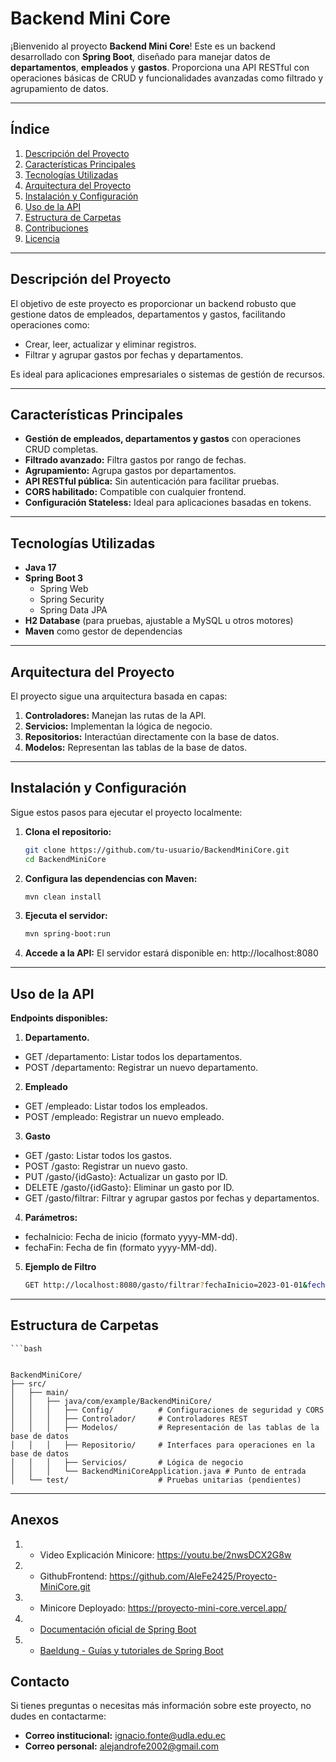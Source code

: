 # **Backend Mini Core**

¡Bienvenido al proyecto **Backend Mini Core**! Este es un backend desarrollado con **Spring Boot**, diseñado para manejar datos de **departamentos**, **empleados** y **gastos**. Proporciona una API RESTful con operaciones básicas de CRUD y funcionalidades avanzadas como filtrado y agrupamiento de datos.

---

## **Índice**
1. [Descripción del Proyecto](#descripción-del-proyecto)
2. [Características Principales](#características-principales)
3. [Tecnologías Utilizadas](#tecnologías-utilizadas)
4. [Arquitectura del Proyecto](#arquitectura-del-proyecto)
5. [Instalación y Configuración](#instalación-y-configuración)
6. [Uso de la API](#uso-de-la-api)
7. [Estructura de Carpetas](#estructura-de-carpetas)
8. [Contribuciones](#contribuciones)
9. [Licencia](#licencia)

---

## **Descripción del Proyecto**
El objetivo de este proyecto es proporcionar un backend robusto que gestione datos de empleados, departamentos y gastos, facilitando operaciones como:
- Crear, leer, actualizar y eliminar registros.
- Filtrar y agrupar gastos por fechas y departamentos.

Es ideal para aplicaciones empresariales o sistemas de gestión de recursos.

---

## **Características Principales**
- **Gestión de empleados, departamentos y gastos** con operaciones CRUD completas.
- **Filtrado avanzado:** Filtra gastos por rango de fechas.
- **Agrupamiento:** Agrupa gastos por departamentos.
- **API RESTful pública:** Sin autenticación para facilitar pruebas.
- **CORS habilitado:** Compatible con cualquier frontend.
- **Configuración Stateless:** Ideal para aplicaciones basadas en tokens.

---

## **Tecnologías Utilizadas**
- **Java 17**
- **Spring Boot 3**
  - Spring Web
  - Spring Security
  - Spring Data JPA
- **H2 Database** (para pruebas, ajustable a MySQL u otros motores)
- **Maven** como gestor de dependencias

---

## **Arquitectura del Proyecto**
El proyecto sigue una arquitectura basada en capas:
1. **Controladores:** Manejan las rutas de la API.
2. **Servicios:** Implementan la lógica de negocio.
3. **Repositorios:** Interactúan directamente con la base de datos.
4. **Modelos:** Representan las tablas de la base de datos.

---

## **Instalación y Configuración**

Sigue estos pasos para ejecutar el proyecto localmente:

1. **Clona el repositorio:**
   ```bash
   git clone https://github.com/tu-usuario/BackendMiniCore.git
   cd BackendMiniCore
2. **Configura las dependencias con Maven:**
   ```bash
   mvn clean install
3. **Ejecuta el servidor:**
   ```bash
   mvn spring-boot:run
4. **Accede a la API:**
El servidor estará disponible en: http://localhost:8080

---

## **Uso de la API**
**Endpoints disponibles:**
1. **Departamento.**
- GET /departamento: Listar todos los departamentos.
- POST /departamento: Registrar un nuevo departamento.
2. **Empleado**
- GET /empleado: Listar todos los empleados.
- POST /empleado: Registrar un nuevo empleado.
3. **Gasto**
- GET /gasto: Listar todos los gastos.
- POST /gasto: Registrar un nuevo gasto.
- PUT /gasto/{idGasto}: Actualizar un gasto por ID.
- DELETE /gasto/{idGasto}: Eliminar un gasto por ID.
- GET /gasto/filtrar: Filtrar y agrupar gastos por fechas y departamentos.
4. **Parámetros:**
- fechaInicio: Fecha de inicio (formato yyyy-MM-dd).
- fechaFin: Fecha de fin (formato yyyy-MM-dd).
5. **Ejemplo de Filtro**
    ```bash
    GET http://localhost:8080/gasto/filtrar?fechaInicio=2023-01-01&fechaFin=2023-12-31

---


## **Estructura de Carpetas**
    ```bash


    BackendMiniCore/
    ├── src/
    │   ├── main/
    │   │   ├── java/com/example/BackendMiniCore/
    │   │   │   ├── Config/          # Configuraciones de seguridad y CORS
    │   │   │   ├── Controlador/     # Controladores REST
    │   │   │   ├── Modelos/         # Representación de las tablas de la base de datos
    │   │   │   ├── Repositorio/     # Interfaces para operaciones en la base de datos
    │   │   │   ├── Servicios/       # Lógica de negocio
    │   │   │   └── BackendMiniCoreApplication.java # Punto de entrada
    │   └── test/                    # Pruebas unitarias (pendientes)


---

## **Anexos**

1. - Video Explicación Minicore: https://youtu.be/2nwsDCX2G8w
2. - GithubFrontend: https://github.com/AleFe2425/Proyecto-MiniCore.git
3. - Minicore Deployado: https://proyecto-mini-core.vercel.app/
4. - [Documentación oficial de Spring Boot](https://spring.io/projects/spring-boot)    
5. - [Baeldung - Guías y tutoriales de Spring Boot](https://www.baeldung.com/spring-boot)

## **Contacto**
Si tienes preguntas o necesitas más información sobre este proyecto, no dudes en contactarme:

- **Correo institucional:** ignacio.fonte@udla.edu.ec  
- **Correo personal:** alejandrofe2002@gmail.com

 

